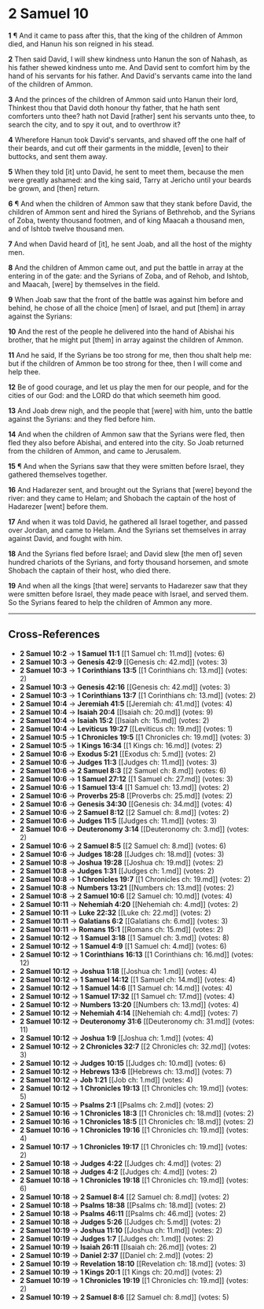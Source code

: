 # 2 Samuel 10

**1** ¶ And it came to pass after this, that the king of the children of Ammon died, and Hanun his son reigned in his stead.

**2** Then said David, I will shew kindness unto Hanun the son of Nahash, as his father shewed kindness unto me. And David sent to comfort him by the hand of his servants for his father. And David's servants came into the land of the children of Ammon.

**3** And the princes of the children of Ammon said unto Hanun their lord, Thinkest thou that David doth honour thy father, that he hath sent comforters unto thee? hath not David [rather] sent his servants unto thee, to search the city, and to spy it out, and to overthrow it?

**4** Wherefore Hanun took David's servants, and shaved off the one half of their beards, and cut off their garments in the middle, [even] to their buttocks, and sent them away.

**5** When they told [it] unto David, he sent to meet them, because the men were greatly ashamed: and the king said, Tarry at Jericho until your beards be grown, and [then] return.

**6** ¶ And when the children of Ammon saw that they stank before David, the children of Ammon sent and hired the Syrians of Bethrehob, and the Syrians of Zoba, twenty thousand footmen, and of king Maacah a thousand men, and of Ishtob twelve thousand men.

**7** And when David heard of [it], he sent Joab, and all the host of the mighty men.

**8** And the children of Ammon came out, and put the battle in array at the entering in of the gate: and the Syrians of Zoba, and of Rehob, and Ishtob, and Maacah, [were] by themselves in the field.

**9** When Joab saw that the front of the battle was against him before and behind, he chose of all the choice [men] of Israel, and put [them] in array against the Syrians:

**10** And the rest of the people he delivered into the hand of Abishai his brother, that he might put [them] in array against the children of Ammon.

**11** And he said, If the Syrians be too strong for me, then thou shalt help me: but if the children of Ammon be too strong for thee, then I will come and help thee.

**12** Be of good courage, and let us play the men for our people, and for the cities of our God: and the LORD do that which seemeth him good.

**13** And Joab drew nigh, and the people that [were] with him, unto the battle against the Syrians: and they fled before him.

**14** And when the children of Ammon saw that the Syrians were fled, then fled they also before Abishai, and entered into the city. So Joab returned from the children of Ammon, and came to Jerusalem.

**15** ¶ And when the Syrians saw that they were smitten before Israel, they gathered themselves together.

**16** And Hadarezer sent, and brought out the Syrians that [were] beyond the river: and they came to Helam; and Shobach the captain of the host of Hadarezer [went] before them.

**17** And when it was told David, he gathered all Israel together, and passed over Jordan, and came to Helam. And the Syrians set themselves in array against David, and fought with him.

**18** And the Syrians fled before Israel; and David slew [the men of] seven hundred chariots of the Syrians, and forty thousand horsemen, and smote Shobach the captain of their host, who died there.

**19** And when all the kings [that were] servants to Hadarezer saw that they were smitten before Israel, they made peace with Israel, and served them. So the Syrians feared to help the children of Ammon any more.

---

## Cross-References

- **2 Samuel 10:2** → **1 Samuel 11:1** [[1 Samuel ch: 11.md]] (votes: 6)
- **2 Samuel 10:3** → **Genesis 42:9** [[Genesis ch: 42.md]] (votes: 3)
- **2 Samuel 10:3** → **1 Corinthians 13:5** [[1 Corinthians ch: 13.md]] (votes: 2)
- **2 Samuel 10:3** → **Genesis 42:16** [[Genesis ch: 42.md]] (votes: 3)
- **2 Samuel 10:3** → **1 Corinthians 13:7** [[1 Corinthians ch: 13.md]] (votes: 2)
- **2 Samuel 10:4** → **Jeremiah 41:5** [[Jeremiah ch: 41.md]] (votes: 4)
- **2 Samuel 10:4** → **Isaiah 20:4** [[Isaiah ch: 20.md]] (votes: 9)
- **2 Samuel 10:4** → **Isaiah 15:2** [[Isaiah ch: 15.md]] (votes: 2)
- **2 Samuel 10:4** → **Leviticus 19:27** [[Leviticus ch: 19.md]] (votes: 1)
- **2 Samuel 10:5** → **1 Chronicles 19:5** [[1 Chronicles ch: 19.md]] (votes: 3)
- **2 Samuel 10:5** → **1 Kings 16:34** [[1 Kings ch: 16.md]] (votes: 2)
- **2 Samuel 10:6** → **Exodus 5:21** [[Exodus ch: 5.md]] (votes: 2)
- **2 Samuel 10:6** → **Judges 11:3** [[Judges ch: 11.md]] (votes: 3)
- **2 Samuel 10:6** → **2 Samuel 8:3** [[2 Samuel ch: 8.md]] (votes: 6)
- **2 Samuel 10:6** → **1 Samuel 27:12** [[1 Samuel ch: 27.md]] (votes: 3)
- **2 Samuel 10:6** → **1 Samuel 13:4** [[1 Samuel ch: 13.md]] (votes: 2)
- **2 Samuel 10:6** → **Proverbs 25:8** [[Proverbs ch: 25.md]] (votes: 2)
- **2 Samuel 10:6** → **Genesis 34:30** [[Genesis ch: 34.md]] (votes: 4)
- **2 Samuel 10:6** → **2 Samuel 8:12** [[2 Samuel ch: 8.md]] (votes: 2)
- **2 Samuel 10:6** → **Judges 11:5** [[Judges ch: 11.md]] (votes: 3)
- **2 Samuel 10:6** → **Deuteronomy 3:14** [[Deuteronomy ch: 3.md]] (votes: 2)
- **2 Samuel 10:6** → **2 Samuel 8:5** [[2 Samuel ch: 8.md]] (votes: 6)
- **2 Samuel 10:6** → **Judges 18:28** [[Judges ch: 18.md]] (votes: 3)
- **2 Samuel 10:8** → **Joshua 19:28** [[Joshua ch: 19.md]] (votes: 2)
- **2 Samuel 10:8** → **Judges 1:31** [[Judges ch: 1.md]] (votes: 2)
- **2 Samuel 10:8** → **1 Chronicles 19:7** [[1 Chronicles ch: 19.md]] (votes: 2)
- **2 Samuel 10:8** → **Numbers 13:21** [[Numbers ch: 13.md]] (votes: 2)
- **2 Samuel 10:8** → **2 Samuel 10:6** [[2 Samuel ch: 10.md]] (votes: 4)
- **2 Samuel 10:11** → **Nehemiah 4:20** [[Nehemiah ch: 4.md]] (votes: 2)
- **2 Samuel 10:11** → **Luke 22:32** [[Luke ch: 22.md]] (votes: 2)
- **2 Samuel 10:11** → **Galatians 6:2** [[Galatians ch: 6.md]] (votes: 3)
- **2 Samuel 10:11** → **Romans 15:1** [[Romans ch: 15.md]] (votes: 2)
- **2 Samuel 10:12** → **1 Samuel 3:18** [[1 Samuel ch: 3.md]] (votes: 8)
- **2 Samuel 10:12** → **1 Samuel 4:9** [[1 Samuel ch: 4.md]] (votes: 6)
- **2 Samuel 10:12** → **1 Corinthians 16:13** [[1 Corinthians ch: 16.md]] (votes: 12)
- **2 Samuel 10:12** → **Joshua 1:18** [[Joshua ch: 1.md]] (votes: 4)
- **2 Samuel 10:12** → **1 Samuel 14:12** [[1 Samuel ch: 14.md]] (votes: 4)
- **2 Samuel 10:12** → **1 Samuel 14:6** [[1 Samuel ch: 14.md]] (votes: 4)
- **2 Samuel 10:12** → **1 Samuel 17:32** [[1 Samuel ch: 17.md]] (votes: 4)
- **2 Samuel 10:12** → **Numbers 13:20** [[Numbers ch: 13.md]] (votes: 4)
- **2 Samuel 10:12** → **Nehemiah 4:14** [[Nehemiah ch: 4.md]] (votes: 7)
- **2 Samuel 10:12** → **Deuteronomy 31:6** [[Deuteronomy ch: 31.md]] (votes: 11)
- **2 Samuel 10:12** → **Joshua 1:9** [[Joshua ch: 1.md]] (votes: 4)
- **2 Samuel 10:12** → **2 Chronicles 32:7** [[2 Chronicles ch: 32.md]] (votes: 3)
- **2 Samuel 10:12** → **Judges 10:15** [[Judges ch: 10.md]] (votes: 6)
- **2 Samuel 10:12** → **Hebrews 13:6** [[Hebrews ch: 13.md]] (votes: 7)
- **2 Samuel 10:12** → **Job 1:21** [[Job ch: 1.md]] (votes: 4)
- **2 Samuel 10:12** → **1 Chronicles 19:13** [[1 Chronicles ch: 19.md]] (votes: 5)
- **2 Samuel 10:15** → **Psalms 2:1** [[Psalms ch: 2.md]] (votes: 2)
- **2 Samuel 10:16** → **1 Chronicles 18:3** [[1 Chronicles ch: 18.md]] (votes: 2)
- **2 Samuel 10:16** → **1 Chronicles 18:5** [[1 Chronicles ch: 18.md]] (votes: 2)
- **2 Samuel 10:16** → **1 Chronicles 19:16** [[1 Chronicles ch: 19.md]] (votes: 4)
- **2 Samuel 10:17** → **1 Chronicles 19:17** [[1 Chronicles ch: 19.md]] (votes: 2)
- **2 Samuel 10:18** → **Judges 4:22** [[Judges ch: 4.md]] (votes: 2)
- **2 Samuel 10:18** → **Judges 4:2** [[Judges ch: 4.md]] (votes: 2)
- **2 Samuel 10:18** → **1 Chronicles 19:18** [[1 Chronicles ch: 19.md]] (votes: 6)
- **2 Samuel 10:18** → **2 Samuel 8:4** [[2 Samuel ch: 8.md]] (votes: 2)
- **2 Samuel 10:18** → **Psalms 18:38** [[Psalms ch: 18.md]] (votes: 2)
- **2 Samuel 10:18** → **Psalms 46:11** [[Psalms ch: 46.md]] (votes: 2)
- **2 Samuel 10:18** → **Judges 5:26** [[Judges ch: 5.md]] (votes: 2)
- **2 Samuel 10:19** → **Joshua 11:10** [[Joshua ch: 11.md]] (votes: 2)
- **2 Samuel 10:19** → **Judges 1:7** [[Judges ch: 1.md]] (votes: 2)
- **2 Samuel 10:19** → **Isaiah 26:11** [[Isaiah ch: 26.md]] (votes: 2)
- **2 Samuel 10:19** → **Daniel 2:37** [[Daniel ch: 2.md]] (votes: 2)
- **2 Samuel 10:19** → **Revelation 18:10** [[Revelation ch: 18.md]] (votes: 3)
- **2 Samuel 10:19** → **1 Kings 20:1** [[1 Kings ch: 20.md]] (votes: 2)
- **2 Samuel 10:19** → **1 Chronicles 19:19** [[1 Chronicles ch: 19.md]] (votes: 2)
- **2 Samuel 10:19** → **2 Samuel 8:6** [[2 Samuel ch: 8.md]] (votes: 5)
